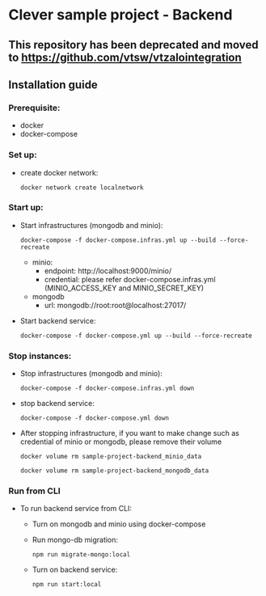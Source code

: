 # Clever sample project - Backend

## This repository has been deprecated and moved to https://github.com/vtsw/vtzalointegration

## Installation guide


### Prerequisite:
- docker
- docker-compose


### Set up:
- create docker network:

  `docker network create localnetwork`

### Start up:

- Start infrastructures (mongodb and minio):

  `docker-compose -f docker-compose.infras.yml up --build --force-recreate`

  * minio:
    * endpoint: http://localhost:9000/minio/
    * credential: please refer docker-compose.infras.yml (MINIO_ACCESS_KEY and MINIO_SECRET_KEY)
  * mongodb 
    * url: mongodb://root:root@localhost:27017/
  
- Start backend service:

   `docker-compose -f docker-compose.yml up --build --force-recreate`

### Stop instances:
- Stop infrastructures (mongodb and minio):

  `docker-compose -f docker-compose.infras.yml down` 
- stop backend service:

  `docker-compose -f docker-compose.yml down`

* After stopping infrastructure, if you want to make change such as credential of minio or mongodb, please remove their volume

  `docker volume rm sample-project-backend_minio_data`

  `docker volume rm sample-project-backend_mongodb_data`

### Run from CLI
- To run backend service from CLI:
    * Turn on mongodb and minio using docker-compose
    * Run mongo-db migration:
      
      `npm run migrate-mongo:local`
    * Turn on backend service:
    
      `npm run start:local`
